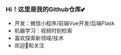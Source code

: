 ### Hi！这里是我的Github仓库💕
- 开发：微信小程序/前端Vue开发/后端Flask
- 机器学习：视频时刻检索
- 喜欢探索新领域/技术
- 欢迎🌟和关注

<!--
**liuxiaoleicode001/liuxiaoleicode001** is a ✨ _special_ ✨ repository because its `README.md` (this file) appears on your GitHub profile.

Here are some ideas to get you started:

- 🔭 I’m currently working on ...
- 🌱 I’m currently learning ...
- 👯 I’m looking to collaborate on ...
- 🤔 I’m looking for help with ...
- 💬 Ask me about ...
- 📫 How to reach me: ...
- 😄 Pronouns: ...
- ⚡ Fun fact: ...
-->
